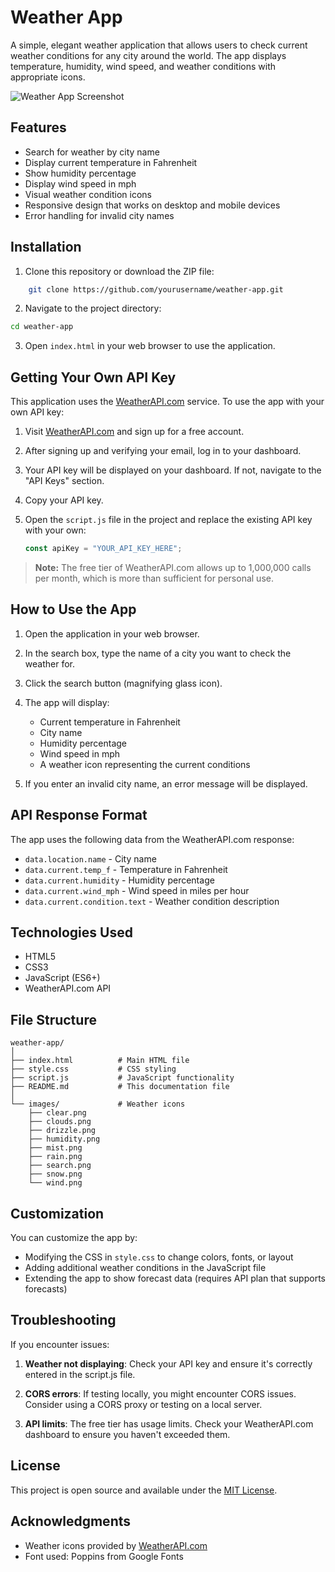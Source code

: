 # Weather App

A simple, elegant weather application that allows users to check current weather conditions for any city around the world. The app displays temperature, humidity, wind speed, and weather conditions with appropriate icons.

![Weather App Screenshot](https://via.placeholder.com/800x450.png?text=Weather+App+Screenshot)

## Features

- Search for weather by city name
- Display current temperature in Fahrenheit
- Show humidity percentage
- Display wind speed in mph
- Visual weather condition icons
- Responsive design that works on desktop and mobile devices
- Error handling for invalid city names

## Installation

1. Clone this repository or download the ZIP file:

```bash
    git clone https://github.com/yourusername/weather-app.git
```

2. Navigate to the project directory:

```bash
cd weather-app
```

3. Open `index.html` in your web browser to use the application.

## Getting Your Own API Key

This application uses the [WeatherAPI.com](https://www.weatherapi.com/) service. To use the app with your own API key:

1. Visit [WeatherAPI.com](https://www.weatherapi.com/) and sign up for a free account.

2. After signing up and verifying your email, log in to your dashboard.

3. Your API key will be displayed on your dashboard. If not, navigate to the "API Keys" section.

4. Copy your API key.

5. Open the `script.js` file in the project and replace the existing API key with your own:

   ```javascript
   const apiKey = "YOUR_API_KEY_HERE";
   ```

> **Note:** The free tier of WeatherAPI.com allows up to 1,000,000 calls per month, which is more than sufficient for personal use.

## How to Use the App

1. Open the application in your web browser.

2. In the search box, type the name of a city you want to check the weather for.

3. Click the search button (magnifying glass icon).

4. The app will display:
   - Current temperature in Fahrenheit
   - City name
   - Humidity percentage
   - Wind speed in mph
   - A weather icon representing the current conditions

5. If you enter an invalid city name, an error message will be displayed.

## API Response Format

The app uses the following data from the WeatherAPI.com response:

- `data.location.name` - City name
- `data.current.temp_f` - Temperature in Fahrenheit
- `data.current.humidity` - Humidity percentage
- `data.current.wind_mph` - Wind speed in miles per hour
- `data.current.condition.text` - Weather condition description

## Technologies Used

- HTML5
- CSS3
- JavaScript (ES6+)
- WeatherAPI.com API

## File Structure

```text
weather-app/
│
├── index.html          # Main HTML file
├── style.css           # CSS styling
├── script.js           # JavaScript functionality
├── README.md           # This documentation file
│
└── images/             # Weather icons
    ├── clear.png
    ├── clouds.png
    ├── drizzle.png
    ├── humidity.png
    ├── mist.png
    ├── rain.png
    ├── search.png
    ├── snow.png
    └── wind.png
```

## Customization

You can customize the app by:

- Modifying the CSS in `style.css` to change colors, fonts, or layout
- Adding additional weather conditions in the JavaScript file
- Extending the app to show forecast data (requires API plan that supports forecasts)

## Troubleshooting

If you encounter issues:

1. **Weather not displaying**: Check your API key and ensure it's correctly entered in the script.js file.

2. **CORS errors**: If testing locally, you might encounter CORS issues. Consider using a CORS proxy or testing on a local server.

3. **API limits**: The free tier has usage limits. Check your WeatherAPI.com dashboard to ensure you haven't exceeded them.

## License

This project is open source and available under the [MIT License](LICENSE).

## Acknowledgments

- Weather icons provided by [WeatherAPI.com](https://www.weatherapi.com/)
- Font used: Poppins from Google Fonts
